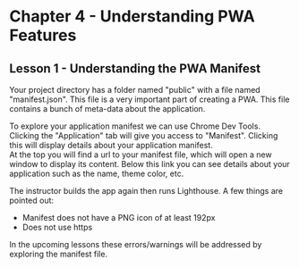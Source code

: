 # Chapter 4 - Understanding PWA Features
## Lesson 1 - Understanding the PWA Manifest

Your project directory has a folder named "public" with a file named "manifest.json". This file is a very important part of creating a PWA. This file contains a bunch of meta-data about the application.

To explore your application manifest we can use Chrome Dev Tools. Clicking the "Application" tab will give you access to "Manifest". Clicking this will display details about your application manifest.<br>
At the top you will find a url to your manifest file, which will open a new window to display its content. Below this link you can see details about your application such as the name, theme color, etc.

The instructor builds the app again then runs Lighthouse. A few things are pointed out:
- Manifest does not have a PNG icon of at least 192px
- Does not use https

In the upcoming lessons these errors/warnings will be addressed by exploring the manifest file.
